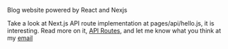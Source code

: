 Blog website powered by React and Nexjs

Take a look at Next.js API route implementation at pages/api/hello.js, it is interesting. Read more on it, [API Routes](https://nextjs.org/docs/pages/building-your-application/routing/api-routes), and let me know what you think at my [email](htts://CS465NextJS-blog-reactnextjs.vercel.app)
